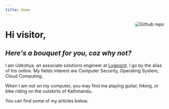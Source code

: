 ```yaml
---
title: Home
---
```


[<img src="https://lh3.googleusercontent.com/pw/AP1GczO8OwLHcmcsrZElaXA30vgQqI-vs9tB1DH7rzheHcCEGjjeK6DhcgPPhLA6Xu8-kfj5qTvspfTKfANaVk4JDqmk8_tgmGEH-IT4_9iFm8k5-HHz19mGmjAX61XyddIPwR31M9VyOSlU6FYHJAb6G4_25A=w576-h677-s-no?authuser=0" style="max-width:25%;min-width:40px;float:right;border-radius:10px;margin-left:10px;margin-bottom:10px" alt="Github repo" />](https://github.com/yihui/hugo-xmin)

# Hi visitor,

## *Here's a bouquet for you, coz why not?*

I am Udeshya, an associate solutions engineer at [Logpoint](https://www.logpoint.com/en/). I go by the alias of *Iris* online. My fields interest are Computer Security, Operating System, Cloud Computing.

When I am not on my computer, you may find me playing guitar, hiking, or bike riding on the outskirts of Kathmandu.

You can find some of my articles below.
